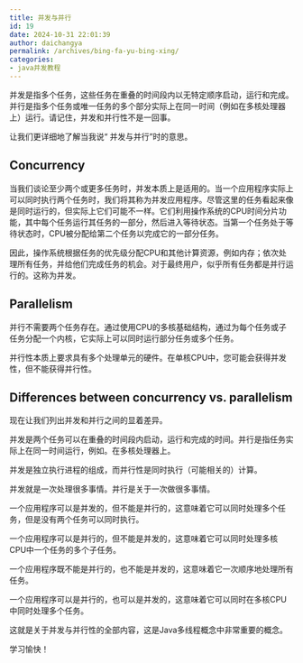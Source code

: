 ```yaml
---
title: 并发与并行
id: 19
date: 2024-10-31 22:01:39
author: daichangya
permalink: /archives/bing-fa-yu-bing-xing/
categories:
- java并发教程
---
```


并发是指多个任务，这些任务在重叠的时间段内以无特定顺序启动，运行和完成。并行是指多个任务或唯一任务的多个部分实际上在同一时间（例如在多核处理器上）运行。请记住，并发和并行性不是一回事。

让我们更详细地了解当我说“ 并发与并行”时的意思。

## Concurrency
当我们谈论至少两个或更多任务时，并发本质上是适用的。当一个应用程序实际上可以同时执行两个任务时，我们将其称为并发应用程序。尽管这里的任务看起来像是同时运行的，但实际上它们可能不一样。它们利用操作系统的CPU时间分片功能，其中每个任务运行其任务的一部分，然后进入等待状态。当第一个任务处于等待状态时，CPU被分配给第二个任务以完成它的一部分任务。

因此，操作系统根据任务的优先级分配CPU和其他计算资源，例如内存；依次处理所有任务，并给他们完成任务的机会。对于最终用户，似乎所有任务都是并行运行的。这称为并发。

## Parallelism
并行不需要两个任务存在。通过使用CPU的多核基础结构，通过为每个任务或子任务分配一个内核，它实际上可以同时运行部分任务或多个任务。

并行性本质上要求具有多个处理单元的硬件。在单核CPU中，您可能会获得并发性，但不能获得并行性。

## Differences between concurrency vs. parallelism
现在让我们列出并发和并行之间的显着差异。

并发是两个任务可以在重叠的时间段内启动，运行和完成的时间。并行是指任务实际上在同一时间运行，例如。在多核处理器上。

并发是独立执行进程的组成，而并行性是同时执行（可能相关的）计算。

并发就是一次处理很多事情。并行是关于一次做很多事情。

一个应用程序可以是并发的，但不能是并行的，这意味着它可以同时处理多个任务，但是没有两个任务可以同时执行。

一个应用程序可以是并行的，但不能是并发的，这意味着它可以同时处理多核CPU中一个任务的多个子任务。

一个应用程序既不能是并行的，也不能是并发的，这意味着它一次顺序地处理所有任务。

一个应用程序可以是并行的，也可以是并发的，这意味着它可以同时在多核CPU中同时处理多个任务。

这就是关于并发与并行性的全部内容，这是Java多线程概念中非常重要的概念。

学习愉快！